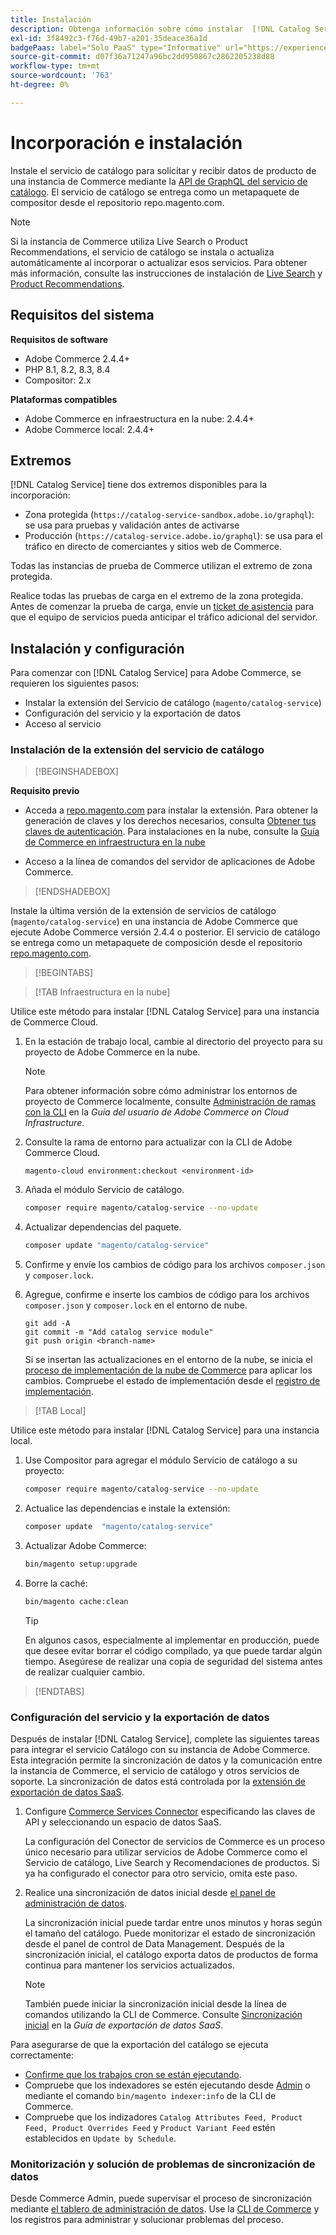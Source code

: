 ```yaml
---
title: Instalación
description: Obtenga información sobre cómo instalar  [!DNL Catalog Service]
exl-id: 3f8492c3-f76d-49b7-a201-35deace36a1d
badgePaas: label="Solo PaaS" type="Informative" url="https://experienceleague.adobe.com/en/docs/commerce/user-guides/product-solutions" tooltip="Se aplica solo a proyectos de Adobe Commerce en la nube (infraestructura PaaS administrada por Adobe) y a proyectos locales."
source-git-commit: d07f36a71247a96bc2dd950867c2862205238d88
workflow-type: tm+mt
source-wordcount: '763'
ht-degree: 0%

---
```


# Incorporación e instalación

Instale el servicio de catálogo para solicitar y recibir datos de producto de una instancia de Commerce mediante la [API de GraphQL del servicio de catálogo](https://developer.adobe.com/commerce/webapi/graphql/schema/catalog-service/). El servicio de catálogo se entrega como un metapaquete de compositor desde el repositorio repo.magento.com.

>[!NOTE]
>
>Si la instancia de Commerce utiliza Live Search o Product Recommendations, el servicio de catálogo se instala o actualiza automáticamente al incorporar o actualizar esos servicios. Para obtener más información, consulte las instrucciones de instalación de [Live Search](https://experienceleague.adobe.com/en/docs/commerce/live-search/install) y [Product Recommendations](https://experienceleague.adobe.com/en/docs/commerce/product-recommendations/getting-started/install-configure).


## Requisitos del sistema

**Requisitos de software**

- Adobe Commerce 2.4.4+
- PHP 8.1, 8.2, 8.3, 8.4
- Compositor: 2.x

**Plataformas compatibles**

- Adobe Commerce en infraestructura en la nube: 2.4.4+
- Adobe Commerce local: 2.4.4+

## Extremos

[!DNL Catalog Service] tiene dos extremos disponibles para la incorporación:

- Zona protegida (`https://catalog-service-sandbox.adobe.io/graphql`): se usa para pruebas y validación antes de activarse
- Producción (`https://catalog-service.adobe.io/graphql`): se usa para el tráfico en directo de comerciantes y sitios web de Commerce.

Todas las instancias de prueba de Commerce utilizan el extremo de zona protegida.

Realice todas las pruebas de carga en el extremo de la zona protegida. Antes de comenzar la prueba de carga, envíe un [ticket de asistencia](https://experienceleague.adobe.com/docs/commerce-knowledge-base/kb/help-center-guide/magento-help-center-user-guide.html#submit-ticket) para que el equipo de servicios pueda anticipar el tráfico adicional del servidor.

## Instalación y configuración

Para comenzar con [!DNL Catalog Service] para Adobe Commerce, se requieren los siguientes pasos:

- Instalar la extensión del Servicio de catálogo (`magento/catalog-service`)
- Configuración del servicio y la exportación de datos
- Acceso al servicio

### Instalación de la extensión del servicio de catálogo

>[!BEGINSHADEBOX]

**Requisito previo**

- Acceda a [repo.magento.com](https://repo.magento.com) para instalar la extensión. Para obtener la generación de claves y los derechos necesarios, consulta [Obtener tus claves de autenticación](https://experienceleague.adobe.com/en/docs/commerce-operations/installation-guide/prerequisites/authentication-keys). Para instalaciones en la nube, consulte la [Guía de Commerce en infraestructura en la nube](https://experienceleague.adobe.com/en/docs/commerce-cloud-service/user-guide/develop/authentication-keys)

- Acceso a la línea de comandos del servidor de aplicaciones de Adobe Commerce.

>[!ENDSHADEBOX]

Instale la última versión de la extensión de servicios de catálogo (`magento/catalog-service`) en una instancia de Adobe Commerce que ejecute Adobe Commerce versión 2.4.4 o posterior. El servicio de catálogo se entrega como un metapaquete de composición desde el repositorio [repo.magento.com](https://repo.magento.com).

>[!BEGINTABS]

>[!TAB Infraestructura en la nube]

Utilice este método para instalar [!DNL Catalog Service] para una instancia de Commerce Cloud.

1. En la estación de trabajo local, cambie al directorio del proyecto para su proyecto de Adobe Commerce en la nube.

   >[!NOTE]
   >
   >Para obtener información sobre cómo administrar los entornos de proyecto de Commerce localmente, consulte [Administración de ramas con la CLI](https://experienceleague.adobe.com/en/docs/commerce-cloud-service/user-guide/develop/cli-branches) en la _Guía del usuario de Adobe Commerce on Cloud Infrastructure_.

1. Consulte la rama de entorno para actualizar con la CLI de Adobe Commerce Cloud.

   ```shell
   magento-cloud environment:checkout <environment-id>
   ```

1. Añada el módulo Servicio de catálogo.

   ```bash
   composer require magento/catalog-service --no-update
   ```

1. Actualizar dependencias del paquete.

   ```bash
   composer update "magento/catalog-service"
   ```

1. Confirme y envíe los cambios de código para los archivos `composer.json` y `composer.lock`.

1. Agregue, confirme e inserte los cambios de código para los archivos `composer.json` y `composer.lock` en el entorno de nube.

   ```shell
   git add -A
   git commit -m "Add catalog service module"
   git push origin <branch-name>
   ```

   Si se insertan las actualizaciones en el entorno de la nube, se inicia el [proceso de implementación de la nube de Commerce](https://experienceleague.adobe.com/en/docs/commerce-cloud-service/user-guide/develop/deploy/process) para aplicar los cambios. Compruebe el estado de implementación desde el [registro de implementación](https://experienceleague.adobe.com/en/docs/commerce-cloud-service/user-guide/develop/test/log-locations#deploy-log).

>[!TAB Local]

Utilice este método para instalar [!DNL Catalog Service] para una instancia local.

1. Use Compositor para agregar el módulo Servicio de catálogo a su proyecto:

   ```bash
   composer require magento/catalog-service --no-update
   ```

1. Actualice las dependencias e instale la extensión:

   ```bash
   composer update  "magento/catalog-service"
   ```

1. Actualizar Adobe Commerce:

   ```bash
   bin/magento setup:upgrade
   ```

1. Borre la caché:

   ```bash
   bin/magento cache:clean
   ```

   >[!TIP]
   >
   >En algunos casos, especialmente al implementar en producción, puede que desee evitar borrar el código compilado, ya que puede tardar algún tiempo. Asegúrese de realizar una copia de seguridad del sistema antes de realizar cualquier cambio.

>[!ENDTABS]

### Configuración del servicio y la exportación de datos

Después de instalar [!DNL Catalog Service], complete las siguientes tareas para integrar el servicio Catálogo con su instancia de Adobe Commerce. Esta integración permite la sincronización de datos y la comunicación entre la instancia de Commerce, el servicio de catálogo y otros servicios de soporte. La sincronización de datos está controlada por la [extensión de exportación de datos SaaS](../data-export/overview.md).

1. Configure [Commerce Services Connector](https://experienceleague.adobe.com/en/docs/commerce/user-guides/integration-services/saas) especificando las claves de API y seleccionando un espacio de datos SaaS.

   La configuración del Conector de servicios de Commerce es un proceso único necesario para utilizar servicios de Adobe Commerce como el Servicio de catálogo, Live Search y Recomendaciones de productos. Si ya ha configurado el conector para otro servicio, omita este paso.

1. Realice una sincronización de datos inicial desde [el panel de administración de datos](https://experienceleague.adobe.com/en/docs/commerce-admin/systems/data-transfer/data-dashboard).

   La sincronización inicial puede tardar entre unos minutos y horas según el tamaño del catálogo. Puede monitorizar el estado de sincronización desde el panel de control de Data Management. Después de la sincronización inicial, el catálogo exporta datos de productos de forma continua para mantener los servicios actualizados.

   >[!NOTE]
   >
   >También puede iniciar la sincronización inicial desde la línea de comandos utilizando la CLI de Commerce. Consulte [Sincronización inicial](../data-export/data-export-cli-commands.md#initial-sync) en la _Guía de exportación de datos SaaS_.

Para asegurarse de que la exportación del catálogo se ejecuta correctamente:

- [Confirme que los trabajos cron se están ejecutando](https://experienceleague.adobe.com/en/docs/commerce-knowledge-base/kb/troubleshooting/miscellaneous/cron-readiness-check-issues).
- Compruebe que los indexadores se estén ejecutando desde [Admin](https://experienceleague.adobe.com/en/docs/commerce-admin/systems/tools/index-management) o mediante el comando `bin/magento indexer:info` de la CLI de Commerce.
- Compruebe que los indizadores `Catalog Attributes Feed, Product Feed, Product Overrides Feed` y `Product Variant Feed` estén establecidos en `Update by Schedule`.

### Monitorización y solución de problemas de sincronización de datos

Desde Commerce Admin, puede supervisar el proceso de sincronización mediante [el tablero de administración de datos](https://experienceleague.adobe.com/en/docs/commerce-admin/systems/data-transfer/data-dashboard). Use la [CLI de Commerce](../data-export/data-export-cli-commands.md#troubleshooting) y los registros para administrar y solucionar problemas del proceso.

